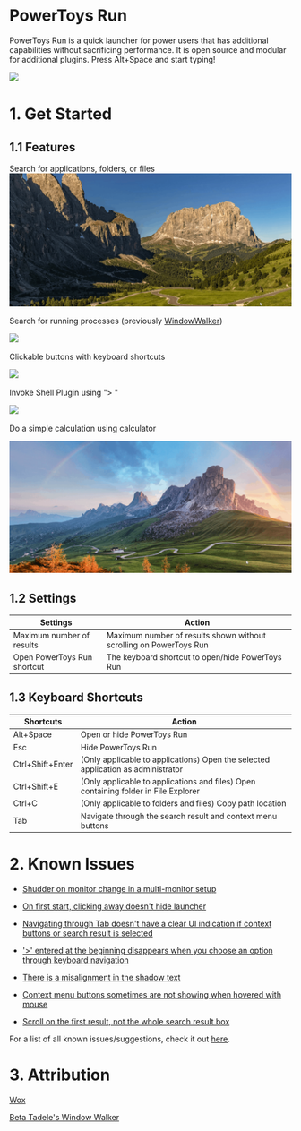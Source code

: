 # PowerToys Run
PowerToys Run is a quick launcher for power users that has additional
capabilities without sacrificing performance. It is open source and
modular for additional plugins. Press Alt+Space and start typing!

![](/src/modules/launcher/images/QuickStart.gif)

# 1\. Get Started 
## 1\.1 Features
Search for applications, folders, or files
![](/src/modules/launcher/images/Features.gif)

Search for running processes (previously
[WindowWalker](https://github.com/betsegaw/windowwalker/))

![](/src/modules/launcher/images/FeaturesWindowWalker.gif)

Clickable buttons with keyboard shortcuts

![](/src/modules/launcher/images/FeaturesButtons.gif)

Invoke Shell Plugin using "\> "

![](/src/modules/launcher/images/FeaturesShell.gif)

Do a simple calculation using calculator

![](/src/modules/launcher/images/FeaturesCalculator.gif)

## 1\.2 Settings 
  | **Settings**   |               **Action** |
  | --------------- | ------------------------------------------------------------------------------- |
  | Maximum number of results  |   Maximum number of results shown without scrolling on PowerToys Run |
  | Open PowerToys Run shortcut |  The keyboard shortcut to open/hide PowerToys Run |

## 1\.3 Keyboard Shortcuts
  | **Shortcuts**   |   **Action** |
  | ------------------ | ---------------------------------------------------------------------------------|
  | Alt+Space |         Open or hide PowerToys Run |
  | Esc |               Hide PowerToys Run |
  | Ctrl+Shift+Enter |  (Only applicable to applications) Open the selected application as administrator |
  | Ctrl+Shift+E |      (Only applicable to applications and files) Open containing folder in File Explorer |
  | Ctrl+C |            (Only applicable to folders and files) Copy path location |
  | Tab |               Navigate through the search result and context menu buttons |

# 2\. Known Issues

-   [Shudder on monitor change in a multi-monitor setup](https://github.com/microsoft/PowerToys/issues/3018)

-   [On first start, clicking away doesn't hide launcher](https://github.com/microsoft/PowerToys/issues/2973)

-   [Navigating through Tab doesn't have a clear UI indication if context buttons or search result is selected](https://github.com/microsoft/PowerToys/issues/2559)

-   ['\>' entered at the beginning disappears when you choose an option through keyboard navigation](https://github.com/microsoft/PowerToys/issues/2576)

-   [There is a misalignment in the shadow text](https://github.com/microsoft/PowerToys/issues/2494)

-   [Context menu buttons sometimes are not showing when hovered with mouse](https://github.com/microsoft/PowerToys/issues/2420)

- [Scroll on the first result, not the whole search result box](https://github.com/microsoft/PowerToys/issues/2306)

For a list of all known issues/suggestions, check it out
[here](https://github.com/microsoft/PowerToys/issues?q=is%3Aopen+is%3Aissue+label%3AProduct-Launcher).

# 3\. Attribution

[Wox](https://github.com/Wox-launcher/Wox/)

[Beta Tadele's Window Walker](https://github.com/Wox-launcher/Wox/)
